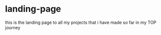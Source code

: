 # landing-page

this is the landing page to all my projects that i have made so far in my TOP journey
